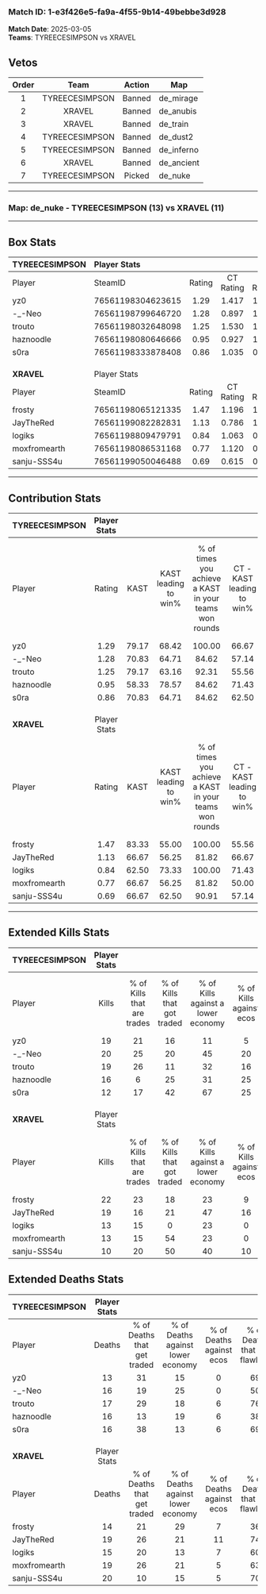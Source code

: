### Match ID: 1-e3f426e5-fa9a-4f55-9b14-49bebbe3d928  
**Match Date**: 2025-03-05  
**Teams**: TYREECESIMPSON vs XRAVEL  

## Vetos  

| Order | Team | Action | Map |
| :---: | :--: | :----: | --- |
| 1 | TYREECESIMPSON | Banned | de_mirage |
| 2 | XRAVEL | Banned | de_anubis |
| 3 | XRAVEL | Banned | de_train |
| 4 | TYREECESIMPSON | Banned | de_dust2 |
| 5 | TYREECESIMPSON | Banned | de_inferno |
| 6 | XRAVEL | Banned | de_ancient |
| 7 | TYREECESIMPSON | Picked | de_nuke |

---  

### **Map**: de_nuke - TYREECESIMPSON (13) vs XRAVEL (11)  
---  

## Box Stats  

| **TYREECESIMPSON** | Player Stats      |        |           |          |       |       |       |         |        |      |     |
| :- | :- | :-: | :-: | :-: | :-: | :-: | :-: | :-: | :-: | :-: | :-: |
| Player             | SteamID           | Rating | CT Rating | T Rating | KAST  |  ADR  | Kills | Assists | Deaths | K/D  | HS% |
| yz0                | 76561198304623615 |  1.29  |   1.417   |  1.293   | 79.17 | 76.6  |  19   |    2    |   13   | 1.46 | 47  |
| -_-Neo             | 76561198799646720 |  1.28  |   0.897   |  1.861   | 70.83 | 100.2 |  20   |    3    |   16   | 1.25 | 80  |
| trouto             | 76561198032648098 |  1.25  |   1.530   |  1.188   | 79.17 | 87.7  |  19   |    5    |   17   | 1.12 | 26  |
| haznoodle          | 76561198080646666 |  0.95  |   0.927   |  1.068   | 58.33 | 71.0  |  16   |    4    |   16   | 1.00 | 50  |
| s0ra               | 76561198333878408 |  0.86  |   1.035   |  0.946   | 70.83 | 59.0  |  12   |    3    |   16   | 0.75 | 33  |
|                    |                   |        |           |          |       |       |       |         |        |      |     |
|                    |                   |        |           |          |       |       |       |         |        |      |     |
|                    |                   |        |           |          |       |       |       |         |        |      |     |
| **XRAVEL**         | Player Stats      |        |           |          |       |       |       |         |        |      |     |
| Player             | SteamID           | Rating | CT Rating | T Rating | KAST  |  ADR  | Kills | Assists | Deaths | K/D  | HS% |
| frosty             | 76561198065121335 |  1.47  |   1.196   |  1.837   | 83.33 | 96.4  |  22   |    3    |   14   | 1.57 | 36  |
| JayTheRed          | 76561199082282831 |  1.13  |   0.786   |  1.700   | 66.67 | 92.6  |  19   |    6    |   19   | 1.00 | 73  |
| logiks             | 76561198809479791 |  0.84  |   1.063   |  0.749   | 62.50 | 55.7  |  13   |    2    |   15   | 0.87 | 23  |
| moxfromearth       | 76561198086531168 |  0.77  |   1.120   |  0.633   | 66.67 | 52.1  |  13   |    1    |   19   | 0.68 | 23  |
| sanju-SSS4u        | 76561199050046488 |  0.69  |   0.615   |  0.851   | 66.67 | 59.2  |  10   |    8    |   20   | 0.50 | 80  |
---  

## Contribution Stats  

| **TYREECESIMPSON** | Player Stats |       |                      |                                                        |                           |                                                             |                          |                                                            |
| :- | :-: | :-: | :-: | :-: | :-: | :-: | :-: | :-: |
| Player             |    Rating    | KAST  | KAST leading to win% | % of times you achieve a KAST in your teams won rounds | CT - KAST leading to win% | CT - % of times you achieve a KAST in your teams won rounds | T - KAST leading to win% | T - % of times you achieve a KAST in your teams won rounds |
| yz0                |     1.29     | 79.17 |        68.42         |                         100.00                         |           66.67           |                           100.00                            |          70.00           |                           100.00                           |
| -_-Neo             |     1.28     | 70.83 |        64.71         |                         84.62                          |           57.14           |                            66.67                            |          70.00           |                           100.00                           |
| trouto             |     1.25     | 79.17 |        63.16         |                         92.31                          |           55.56           |                            83.33                            |          70.00           |                           100.00                           |
| haznoodle          |     0.95     | 58.33 |        78.57         |                         84.62                          |           71.43           |                            83.33                            |          85.71           |                           85.71                            |
| s0ra               |     0.86     | 70.83 |        64.71         |                         84.62                          |           62.50           |                            83.33                            |          66.67           |                           85.71                            |
|                    |              |       |                      |                                                        |                           |                                                             |                          |                                                            |
|                    |              |       |                      |                                                        |                           |                                                             |                          |                                                            |
|                    |              |       |                      |                                                        |                           |                                                             |                          |                                                            |
| **XRAVEL**         | Player Stats |       |                      |                                                        |                           |                                                             |                          |                                                            |
| Player             |    Rating    | KAST  | KAST leading to win% | % of times you achieve a KAST in your teams won rounds | CT - KAST leading to win% | CT - % of times you achieve a KAST in your teams won rounds | T - KAST leading to win% | T - % of times you achieve a KAST in your teams won rounds |
| frosty             |     1.47     | 83.33 |        55.00         |                         100.00                         |           55.56           |                           100.00                            |          54.55           |                           100.00                           |
| JayTheRed          |     1.13     | 66.67 |        56.25         |                         81.82                          |           66.67           |                            80.00                            |          50.00           |                           83.33                            |
| logiks             |     0.84     | 62.50 |        73.33         |                         100.00                         |           71.43           |                           100.00                            |          75.00           |                           100.00                           |
| moxfromearth       |     0.77     | 66.67 |        56.25         |                         81.82                          |           50.00           |                            80.00                            |          62.50           |                           83.33                            |
| sanju-SSS4u        |     0.69     | 66.67 |        62.50         |                         90.91                          |           57.14           |                            80.00                            |          66.67           |                           100.00                           |
---  

## Extended Kills Stats  

| **TYREECESIMPSON** | Player Stats |                            |                            |                                    |                         |                              |                                 |                                       |                    |           |
| :- | :-: | :-: | :-: | :-: | :-: | :-: | :-: | :-: | :-: | :-: |
| Player             |    Kills     | % of Kills that are trades | % of Kills that got traded | % of Kills against a lower economy | % of Kills against ecos | % of Kills that are flawless | % of Kills that are close duels | % of Kills that are assisted by flash | Pistol Round Kills | AWP Kills |
| yz0                |      19      |             21             |             16             |                 11                 |            5            |              53              |               11                |                   0                   |         0          |     2     |
| -_-Neo             |      20      |             25             |             20             |                 45                 |           20            |              55              |                5                |                   0                   |         0          |     2     |
| trouto             |      19      |             26             |             11             |                 32                 |           16            |              68              |                0                |                   0                   |         3          |     1     |
| haznoodle          |      16      |             6              |             25             |                 31                 |           25            |              75              |                0                |                   0                   |         1          |     5     |
| s0ra               |      12      |             17             |             42             |                 67                 |           25            |              58              |                0                |                   0                   |         0          |     0     |
|                    |              |                            |                            |                                    |                         |                              |                                 |                                       |                    |           |
|                    |              |                            |                            |                                    |                         |                              |                                 |                                       |                    |           |
|                    |              |                            |                            |                                    |                         |                              |                                 |                                       |                    |           |
| **XRAVEL**         | Player Stats |                            |                            |                                    |                         |                              |                                 |                                       |                    |           |
| Player             |    Kills     | % of Kills that are trades | % of Kills that got traded | % of Kills against a lower economy | % of Kills against ecos | % of Kills that are flawless | % of Kills that are close duels | % of Kills that are assisted by flash | Pistol Round Kills | AWP Kills |
| frosty             |      22      |             23             |             18             |                 23                 |            9            |              59              |                0                |                   0                   |         0          |     4     |
| JayTheRed          |      19      |             16             |             21             |                 47                 |           16            |              53              |               11                |                   0                   |         0          |     0     |
| logiks             |      13      |             15             |             0              |                 23                 |            0            |              62              |                8                |                   0                   |         7          |     1     |
| moxfromearth       |      13      |             15             |             54             |                 23                 |            0            |              62              |                8                |                   0                   |         0          |     0     |
| sanju-SSS4u        |      10      |             20             |             50             |                 40                 |           10            |              60              |                0                |                   0                   |         0          |     0     |
## Extended Deaths Stats  

| **TYREECESIMPSON** | Player Stats |                             |                                   |                          |                               |                            |                           |               |
| :- | :-: | :-: | :-: | :-: | :-: | :-: | :-: | :-: |
| Player             |    Deaths    | % of Deaths that get traded | % of Deaths against lower economy | % of Deaths against ecos | % of Deaths that are flawless | % of Deaths that are close | % of Deaths while blinded | Deaths to AWP |
| yz0                |      13      |             31              |                15                 |            0             |              69               |             8              |             0             |       2       |
| -_-Neo             |      16      |             19              |                25                 |            0             |              50               |             6              |             0             |       1       |
| trouto             |      17      |             29              |                18                 |            6             |              76               |             0              |             0             |       2       |
| haznoodle          |      16      |             13              |                19                 |            6             |              38               |             6              |             0             |       1       |
| s0ra               |      16      |             38              |                13                 |            6             |              69               |             6              |             0             |       1       |
|                    |              |                             |                                   |                          |                               |                            |                           |               |
|                    |              |                             |                                   |                          |                               |                            |                           |               |
|                    |              |                             |                                   |                          |                               |                            |                           |               |
| **XRAVEL**         | Player Stats |                             |                                   |                          |                               |                            |                           |               |
| Player             |    Deaths    | % of Deaths that get traded | % of Deaths against lower economy | % of Deaths against ecos | % of Deaths that are flawless | % of Deaths that are close | % of Deaths while blinded | Deaths to AWP |
| frosty             |      14      |             21              |                29                 |            7             |              36               |             7              |             0             |       0       |
| JayTheRed          |      19      |             26              |                21                 |            11            |              74               |             5              |             0             |       1       |
| logiks             |      15      |             20              |                13                 |            7             |              60               |             0              |             0             |       1       |
| moxfromearth       |      19      |             26              |                21                 |            5             |              63               |             0              |             0             |       1       |
| sanju-SSS4u        |      20      |             10              |                15                 |            5             |              70               |             5              |             0             |       1       |
